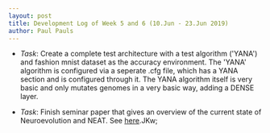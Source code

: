 ```yaml
---
layout: post
title: Development Log of Week 5 and 6 (10.Jun - 23.Jun 2019)
author: Paul Pauls
---
```



* _Task_: Create a complete test architecture with a test algorithm ('YANA') and fashion mnist dataset as the accuracy environment. The 'YANA' algorithm is configured via a seperate .cfg file, which has a YANA section and is configured through it. The YANA algorithm itself is very basic and only mutates genomes in a very basic way, adding a DENSE layer.


* _Task_: Finish seminar paper that gives an overview of the current state of Neuroevolution and NEAT.
  See [here](https://github.com/PaulPauls/Neuroevolution_of_Augmenting_Topologies_Paper).JKw;

